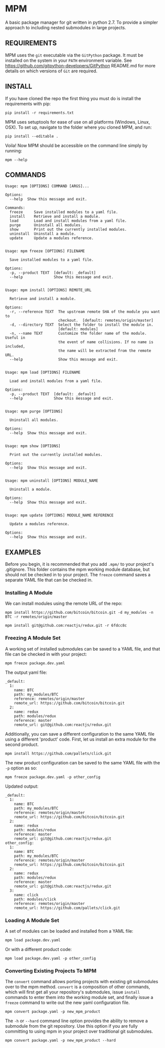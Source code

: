 # MPM
A basic package manager for git written in python 2.7. To provide a simpler approach to including nested submodules in large projects.

## REQUIREMENTS

MPM uses the `git` executable via the `GitPython` package. It must be installed on the system in your `PATH` environment variable.
See https://github.com/gitpython-developers/GitPython README.md for more details on which versions of `Git` are required.

## INSTALL

If you have cloned the repo the first thing you must do is install the requirements with pip:

    pip install -r requirements.txt

MPM uses setuptools for ease of use on all platforms (Windows, Linux, OSX). To set up, navigate to the folder where you cloned MPM, and run:

    pip install --editable .

Voila! Now MPM should be accessible on the command line simply by running:

    mpm --help

## COMMANDS

```
Usage: mpm [OPTIONS] COMMAND [ARGS]...

Options:
  --help  Show this message and exit.

Commands:
  freeze     Save installed modules to a yaml file.
  install    Retrieve and install a module.
  load       Load and install modules from a yaml file.
  purge      Uninstall all modules.
  show       Print out the currently installed modules.
  uninstall  Uninstall a module.
  update     Update a modules reference.


Usage: mpm freeze [OPTIONS] FILENAME

  Save installed modules to a yaml file.

Options:
  -p, --product TEXT  [default: _default]
  --help              Show this message and exit.


Usage: mpm install [OPTIONS] REMOTE_URL

  Retrieve and install a module.

Options:
  -r, --reference TEXT  The upstream remote SHA of the module you want to
                        checkout.  [default: remotes/origin/master]
  -d, --directory TEXT  Select the folder to install the module in.
                        [default: modules]
  -n, --name TEXT       Customize the folder name of the module. Useful in
                        the event of name collisions. If no name is included,
                        the name will be extracted from the remote URL.
  --help                Show this message and exit.


Usage: mpm load [OPTIONS] FILENAME

  Load and install modules from a yaml file.

Options:
  -p, --product TEXT  [default: _default]
  --help              Show this message and exit.


Usage: mpm purge [OPTIONS]

  Uninstall all modules.

Options:
  --help  Show this message and exit.


Usage: mpm show [OPTIONS]

  Print out the currently installed modules.

Options:
  --help  Show this message and exit.


Usage: mpm uninstall [OPTIONS] MODULE_NAME

  Uninstall a module.

Options:
  --help  Show this message and exit.


Usage: mpm update [OPTIONS] MODULE_NAME REFERENCE

  Update a modules reference.

Options:
  --help  Show this message and exit.
```

## EXAMPLES

Before you begin, it is recommended that you add `.mpm/` to your project's .gitignore. This folder contains the mpm working module database, but should not be checked in to your project. The `freeze` command saves a separate YAML file that can be checked in.

### Installing A Module

We can install modules using the remote URL of the repo:

    mpm install https://github.com/bitcoin/bitcoin.git -d my_modules -n BTC -r remotes/origin/master

    mpm install git@github.com:reactjs/redux.git -r 6fdcc8c

### Freezing A Module Set

A working set of installed submodules can be saved to a YAML file, and that file can be checked in with your project:

    mpm freeze package.dev.yaml

The output yaml file:

```
_default:
  1:
    name: BTC
    path: my_modules/BTC
    reference: remotes/origin/master
    remote_url: https://github.com/bitcoin/bitcoin.git
  2:
    name: redux
    path: modules/redux
    reference: master
    remote_url: git@github.com:reactjs/redux.git

```

Additionally, you can save a different configuration to the same YAML file using a different 'product' code. First, let us install an extra module for the second product.

    mpm install https://github.com/pallets/click.git

The new product configuration can be saved to the same YAML file with the `-p` option as so:

    mpm freeze package.dev.yaml -p other_config

Updated output:

```
_default:
  1:
    name: BTC
    path: my_modules/BTC
    reference: remotes/origin/master
    remote_url: https://github.com/bitcoin/bitcoin.git
  2:
    name: redux
    path: modules/redux
    reference: master
    remote_url: git@github.com:reactjs/redux.git
other_config:
  1:
    name: BTC
    path: my_modules/BTC
    reference: remotes/origin/master
    remote_url: https://github.com/bitcoin/bitcoin.git
  2:
    name: redux
    path: modules/redux
    reference: master
    remote_url: git@github.com:reactjs/redux.git
  3:
    name: click
    path: modules/click
    reference: remotes/origin/master
    remote_url: https://github.com/pallets/click.git
```

### Loading A Module Set

A set of modules can be loaded and installed from a YAML file:

    mpm load package.dev.yaml

Or with a different product code:

    mpm load package.dev.yaml -p other_config


### Converting Existing Projects To MPM

The `convert` command allows porting projects with existing git submodules over to the mpm method. `convert` is a composition of other commands, which will first get all your repository's submodules, issue `install` commands to enter them into the working module set, and finally issue a `freeze` command to write out the new yaml configuration file.

    mpm convert package.yaml -p new_mpm_product

The `-h` or `--hard` command line option provides the ability to remove a submodule from the git repository. Use this option if you are fully committing to using mpm in your project over traditional git submodules.

    mpm convert package.yaml -p new_mpm_product --hard
